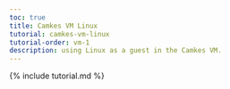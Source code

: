 ```yaml
---
toc: true
title: Camkes VM Linux
tutorial: camkes-vm-linux
tutorial-order: vm-1
description: using Linux as a guest in the Camkes VM.
---
```

{% include tutorial.md %}

